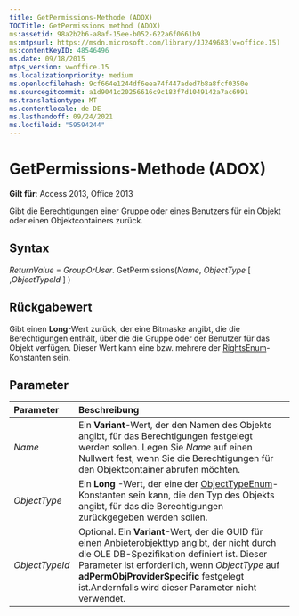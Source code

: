 ```yaml
---
title: GetPermissions-Methode (ADOX)
TOCTitle: GetPermissions method (ADOX)
ms:assetid: 98a2b2b6-a8af-15ee-b052-622a6f0661b9
ms:mtpsurl: https://msdn.microsoft.com/library/JJ249683(v=office.15)
ms:contentKeyID: 48546496
ms.date: 09/18/2015
mtps_version: v=office.15
ms.localizationpriority: medium
ms.openlocfilehash: 9cf664e1244df6eea74f447aded7b8a8fcf0350e
ms.sourcegitcommit: a1d9041c20256616c9c183f7d1049142a7ac6991
ms.translationtype: MT
ms.contentlocale: de-DE
ms.lasthandoff: 09/24/2021
ms.locfileid: "59594244"
---
```

# <a name="getpermissions-method-adox"></a>GetPermissions-Methode (ADOX)

**Gilt für**: Access 2013, Office 2013

Gibt die Berechtigungen einer Gruppe oder eines Benutzers für ein Objekt oder einen Objektcontainers zurück.

## <a name="syntax"></a>Syntax

*ReturnValue*  =  *GroupOrUser*. GetPermissions(*Name*, *ObjectType* \[ ,*ObjectTypeId* \] )

## <a name="return-value"></a>Rückgabewert

Gibt einen **Long**-Wert zurück, der eine Bitmaske angibt, die die Berechtigungen enthält, über die die Gruppe oder der Benutzer für das Objekt verfügen. Dieser Wert kann eine bzw. mehrere der [RightsEnum](rightsenum.md)-Konstanten sein.

## <a name="parameters"></a>Parameter

|Parameter|Beschreibung|
|:--------|:----------|
|*Name* |Ein **Variant**-Wert, der den Namen des Objekts angibt, für das Berechtigungen festgelegt werden sollen. Legen Sie *Name* auf einen Nullwert fest, wenn Sie die Berechtigungen für den Objektcontainer abrufen möchten.|
|*ObjectType* |Ein **Long** -Wert, der eine der [ObjectTypeEnum](objecttypeenum.md)-Konstanten sein kann, die den Typ des Objekts angibt, für das die Berechtigungen zurückgegeben werden sollen.|
|*ObjectTypeId* |Optional. Ein **Variant**-Wert, der die GUID für einen Anbieterobjekttyp angibt, der nicht durch die OLE DB-Spezifikation definiert ist. Dieser Parameter ist erforderlich, wenn *ObjectType* auf **adPermObjProviderSpecific** festgelegt ist.Andernfalls wird dieser Parameter nicht verwendet.|


